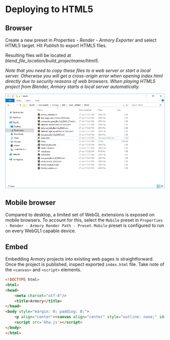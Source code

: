 # Deploying to HTML5

## Browser

Create a new preset in *Properties - Render - Armory Exporter* and select HTML5 target. Hit *Publish* to export HTML5 files.

Resulting files will be located at *blend_file_location/build_projectname/html5*.

*Note that you need to copy these files to a web server or start a local server. Otherwise you will get a cross-origin error when opening index.html directly due to security reasons of web browsers. When playing HTML5 project from Blender, Armory starts a local server automatically.*

![](/platforms/img/html5/1.png)

## Mobile browser

Compared to desktop, a limited set of WebGL extensions is exposed on mobile browsers. To account for this, select the `Mobile` preset in `Properties - Render - Armory Render Path - Preset`. `Mobile` preset is configured to run on every WebGL1 capable device.

## Embed

Embedding Armory projects into existing web pages is straightforward. Once the project is published, inspect exported `index.html` file. Take note of the `<canvas>` and `<script>` elements.

```html
<!DOCTYPE html>
<html>
<head>
    <meta charset="utf-8"/>
    <title>Armory</title>
</head>
<body style="margin: 0; padding: 0;">
    <p align="center"><canvas align="center" style="outline: none;" id='khanvas' width='1280' height='720'></canvas></p>
    <script src='kha.js'></script>
</body>
</html>
```
